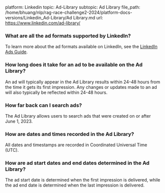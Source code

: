 platform: Linkedin
topic: Ad-Library
subtopic: Ad Library
file_path: /home/bhuang/nlp/rag-race-challenge2-2024/platform-docs-versions/Linkedin_Ad-Library/Ad Library.md
url: https://www.linkedin.com/ad-library/

### What are all the ad formats supported by LinkedIn?

To learn more about the ad formats available on LinkedIn, see the [LinkedIn Ads Guide](https://business.linkedin.com/marketing-solutions/success/ads-guide).

### How long does it take for an ad to be available on the Ad Library?

An ad will typically appear in the Ad Library results within 24-48 hours from the time it gets its first impression. Any changes or updates made to an ad will also typically be reflected within 24-48 hours.

### How far back can I search ads?

The Ad Library allows users to search ads that were created on or after June 1, 2023.

### How are dates and times recorded in the Ad Library?

All dates and timestamps are recorded in Coordinated Universal Time (UTC).

### How are ad start dates and end dates determined in the Ad Library?

The ad start date is determined when the first impression is delivered, while the ad end date is determined when the last impression is delivered.
